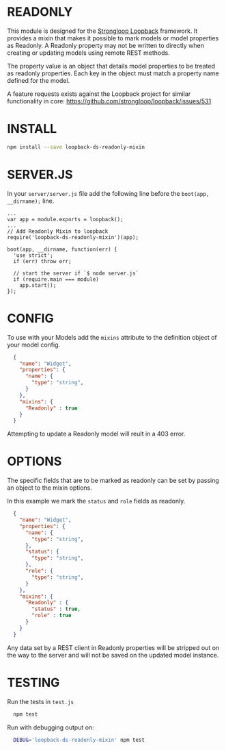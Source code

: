 READONLY
=============

This module is designed for the [Strongloop Loopback](https://github.com/strongloop/loopback) framework.
It provides a mixin that makes it possible to mark models or model properties as
Readonly. A Readonly property may not be written to directly when creating or
updating models using remote REST methods.

The property value is an object that details model properties to be
treated as readonly properties. Each key in the object must match a property
name defined for the model.

A feature requests exists against the Loopback project for similar functionality
in core: https://github.com/strongloop/loopback/issues/531

INSTALL
=============

```bash
npm install --save loopback-ds-readonly-mixin
```

SERVER.JS
=============

In your `server/server.js` file add the following line before the
`boot(app, __dirname);` line.

```
...
var app = module.exports = loopback();
...
// Add Readonly Mixin to loopback
require('loopback-ds-readonly-mixin')(app);

boot(app, __dirname, function(err) {
  'use strict';
  if (err) throw err;

  // start the server if `$ node server.js`
  if (require.main === module)
    app.start();
});
```

CONFIG
=============

To use with your Models add the `mixins` attribute to the definition object of
your model config.

```json
  {
    "name": "Widget",
    "properties": {
      "name": {
        "type": "string",
      }
    },
    "mixins": {
      "Readonly" : true
    }
  }
```

Attempting to update a Readonly model will reult in a 403 error.

OPTIONS
=============

The specific fields that are to be marked as readonly can be set by passing an
object to the mixin options.

In this example we mark the `status` and `role` fields as readonly.

```json
  {
    "name": "Widget",
    "properties": {
      "name": {
        "type": "string",
      },
      "status": {
        "type": "string",
      },
      "role": {
        "type": "string",
      }
    },
    "mixins": {
      "Readonly" : {
        "status" : true,
        "role" : true
      }
    }
  }
```

Any data set by a REST client in Readonly properties will be stripped out
on the way to the server and will not be saved on the updated model instance.

TESTING
=============

Run the tests in `test.js`

```bash
  npm test
```

Run with debugging output on:

```bash
  DEBUG='loopback-ds-readonly-mixin' npm test
```
